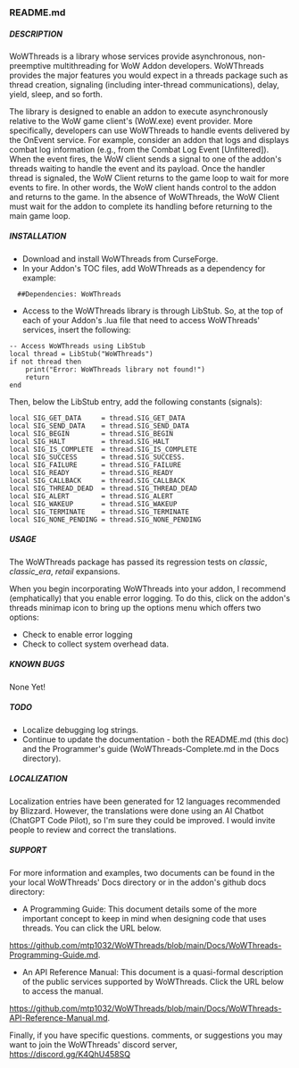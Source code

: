 ###  README.md

##### DESCRIPTION
WoWThreads is a library whose services provide asynchronous, non-preemptive multithreading for WoW Addon developers. WoWThreads provides the major features you would expect in a threads package such as thread creation, signaling (including inter-thread communications), delay, yield, sleep, and so forth.

The library is designed to enable an addon to execute asynchronously relative to the WoW game client's (WoW.exe) event provider. More specifically, developers can use WoWThreads to handle events delivered by the OnEvent service. For example, consider an addon that logs and displays combat log information (e.g., from the Combat Log Event [Unfiltered]). When the event fires, the WoW client sends a signal to one of the addon's threads waiting to handle the event and its payload. Once the handler thread is signaled, the WoW Client returns to the game loop to wait for more events to fire. In other words, the WoW client hands control to the addon and returns to the game. In the absence of WoWThreads, the WoW Client must wait for the addon to complete its handling before returning to the main game loop.

##### INSTALLATION

- Download and install WoWThreads from CurseForge.
- In your Addon's TOC files, add WoWThreads as a dependency for example:
```
  ##Dependencies: WoWThreads
```

- Access to the WoWThreads library is through LibStub. So, at the top of each of your Addon's .lua file that need to access WoWThreads' services, insert the following:

```
-- Access WoWThreads using LibStub
local thread = LibStub("WoWThreads")
if not thread then
    print("Error: WoWThreads library not found!")
    return
end
```
Then, below the LibStub entry, add the following constants (signals):
```
local SIG_GET_DATA     = thread.SIG_GET_DATA
local SIG_SEND_DATA    = thread.SIG_SEND_DATA
local SIG_BEGIN        = thread.SIG_BEGIN
local SIG_HALT         = thread.SIG_HALT
local SIG_IS_COMPLETE  = thread.SIG_IS_COMPLETE
local SIG_SUCCESS      = thread.SIG_SUCCESS.
local SIG_FAILURE      = thread.SIG_FAILURE
local SIG_READY        = thread.SIG_READY
local SIG_CALLBACK     = thread.SIG_CALLBACK
local SIG_THREAD_DEAD  = thread.SIG_THREAD_DEAD
local SIG_ALERT        = thread.SIG_ALERT
local SIG_WAKEUP       = thread.SIG_WAKEUP
local SIG_TERMINATE    = thread.SIG_TERMINATE
local SIG_NONE_PENDING = thread.SIG_NONE_PENDING
```
##### USAGE
The WoWThreads package has passed its regression tests on _classic_, _classic_era_, _retail_ expansions.

When you begin incorporating WoWThreads into your addon, I recommend (emphatically) that you enable error logging. To do this, click on the addon's threads minimap icon to bring up the options menu which offers two options:

- Check to enable error logging
- Check to collect system overhead data.

##### KNOWN BUGS
None Yet!

##### TODO
- Localize debugging log strings.
- Continue to update the documentation - both the README.md (this doc) and the Programmer's guide (WoWThreads-Complete.md 
in the Docs directory).

##### LOCALIZATION
Localization entries have been generated for 12 languages recommended by Blizzard. However, the translations were done using an AI Chatbot (ChatGPT Code Pilot), so I'm sure they could be improved. I would invite people to review and correct the translations.


##### SUPPORT
For more information and examples, two documents can be found in the your local WoWThreads' Docs directory or in the addon's github docs directory:

- A Programming Guide: This document details some of the more important concept to keep in mind when designing code that uses threads. You can click the URL below.

https://github.com/mtp1032/WoWThreads/blob/main/Docs/WoWThreads-Programming-Guide.md. 

- An API Reference Manual: This document is a quasi-formal description of the public services
supported by WoWThreads. Click the URL below to access the manual.

https://github.com/mtp1032/WoWThreads/blob/main/Docs/WoWThreads-API-Reference-Manual.md.


Finally, if you have specific questions. comments, or suggestions you may want to join the WoWThreads' discord server, https://discord.gg/K4QhU458SQ

